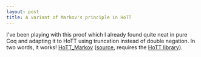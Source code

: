 ```yaml
---
layout: post
title: A variant of Markov's principle in HoTT
---
```


I've been playing with this proof which I already found quite neat in pure Coq
and adapting it to HoTT using truncation instead of double negation. In two
words, it works!
[HoTT_Markov](/coq/HoTT_Markov.html)
([source](http://github.com/mattam82/mattam82.github.io/raw/master/coq/HoTT_Markov.v), requires the [HoTT library](http://github.com/HoTT/HoTT)).
